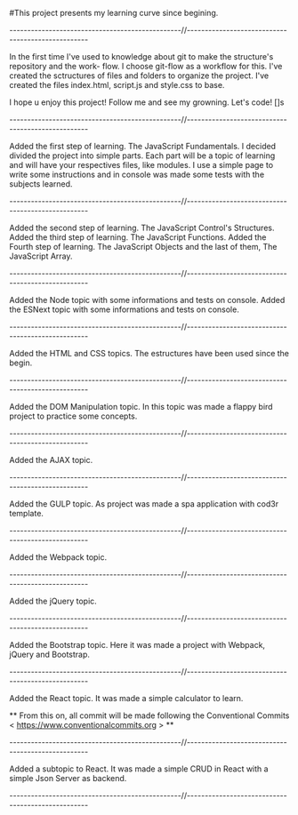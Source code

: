 #This project presents my learning curve since begining.

------------------------------------------------//--------------------------------------------------

In the first time I've used to knowledge about git to make the structure's repository and the work-
flow.
I choose git-flow as a workflow for this.
I've created the sctructures of files and folders to organize the project.
I've created the files index.html, script.js and style.css to base.

I hope u enjoy this project!
Follow me and see my growning.
Let's code! []s

------------------------------------------------//--------------------------------------------------

Added the first step of learning. The JavaScript Fundamentals.
I decided divided the project into simple parts.
Each part will be a topic of learning and will have your respectives files, like modules.
I use a simple page to write some instructions and in console was made some tests with 
the subjects learned.

------------------------------------------------//--------------------------------------------------

Added the second step of learning. The JavaScript Control's Structures.
Added the third step of learning. The JavaScript Functions.
Added the Fourth step of learning. The JavaScript Objects and the last of them, The JavaScript Array.

------------------------------------------------//--------------------------------------------------

Added the Node topic with some informations and tests on console.
Added the ESNext topic with some informations and tests on console.

------------------------------------------------//--------------------------------------------------

Added the HTML and CSS topics. The estructures have been used since the begin.

------------------------------------------------//--------------------------------------------------

Added the DOM Manipulation topic. In this topic was made a flappy bird project to practice some concepts.

------------------------------------------------//--------------------------------------------------

Added the AJAX topic. 

------------------------------------------------//--------------------------------------------------

Added the GULP topic. As project was made a spa application with cod3r template.

------------------------------------------------//--------------------------------------------------

Added the Webpack topic. 

------------------------------------------------//--------------------------------------------------

Added the jQuery topic. 

------------------------------------------------//--------------------------------------------------

Added the Bootstrap topic. Here it was made a project with Webpack, jQuery and Bootstrap.

------------------------------------------------//--------------------------------------------------

Added the React topic. It was made a simple calculator to learn.

** From this on, all commit will be made following the Conventional Commits < https://www.conventionalcommits.org > **

------------------------------------------------//--------------------------------------------------

Added a subtopic to React. It was made a simple CRUD in React with a simple Json Server as backend.


------------------------------------------------//--------------------------------------------------